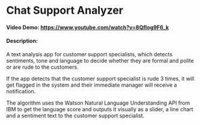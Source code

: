 # Chat Support Analyzer

#### Video Demo: https://www.youtube.com/watch?v=8QfIog9F6_k

#### Description:

A text analysis app for customer support specialists, which detects sentiments, tone and language to decide whether they are formal and polite or are rude to the customers.

If the app detects that the customer support specialist is rude 3 times, it will get flagged in the system and their immediate manager will receive a notification.

The algorithm uses the Watson Natural Language Understanding API from IBM to get the language score and outputs it visually as a slider, a line chart and a sentiment text to the customer support specialist.
